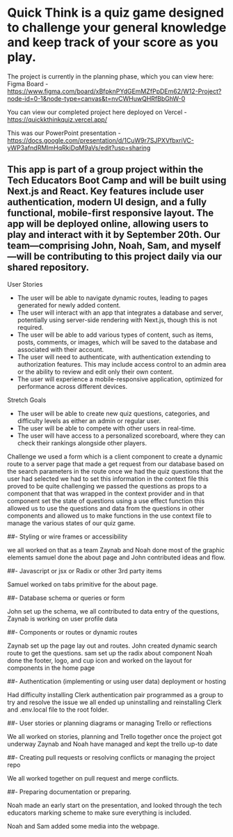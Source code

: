 # Quick Think is a quiz game designed to challenge your general knowledge and keep track of your score as you play.

The project is currently in the planning phase, which you can view here: Figma Board - https://www.figma.com/board/xBfpknPYdGEmMZfPpDEm62/W12-Project?node-id=0-1&node-type=canvas&t=nvCWHuwQHRfBbGhW-0

You can view our completed project here deployed on Vercel - https://quickkthinkquiz.vercel.app/

This was our PowerPoint presentation - https://docs.google.com/presentation/d/1CuW9r7SJPXVfbxriVC-yWP3afndRMImHqRkiDqM9aVs/edit?usp=sharing

## This app is part of a group project within the Tech Educators Boot Camp and will be built using Next.js and React. Key features include user authentication, modern UI design, and a fully functional, mobile-first responsive layout. The app will be deployed online, allowing users to play and interact with it by September 20th. Our team—comprising John, Noah, Sam, and myself—will be contributing to this project daily via our shared repository.

User Stories

- The user will be able to navigate dynamic routes, leading to pages generated for newly added content.
- The user will interact with an app that integrates a database and server, potentially using server-side rendering with Next.js, though this is not required.
- The user will be able to add various types of content, such as items, posts, comments, or images, which will be saved to the database and associated with their account.
- The user will need to authenticate, with authentication extending to authorization features. This may include access control to an admin area or the ability to review and edit only their own content.
- The user will experience a mobile-responsive application, optimized for performance across different devices.

Stretch Goals

- The user will be able to create new quiz questions, categories, and difficulty levels as either an admin or regular user.
- The user will be able to compete with other users in real-time.
- The user will have access to a personalized scoreboard, where they can check their rankings alongside other players.

Challenge we used a form which is a client component to create a dynamic route to a server page that made a get request from our database based on the search parameters in the route once we had the quiz questions that the user had selected we had to set this information in the context file this proved to be quite challenging we passed the questions as props to a component that that was wrapped in the context provider and in that component set the state of questions using a use effect function this allowed us to use the questions and data from the questions in other components and allowed us to make functions in the use context file to manage the various states of our quiz game.

##- Styling or wire frames or accessibility

we all worked on that as a team Zaynab and Noah done most of the graphic elements samuel done the about page and John contributed ideas and flow.

##- Javascript or jsx or Radix or other 3rd party items

Samuel worked on tabs primitive for the about page.

##- Database schema or queries or form

John set up the schema, we all contributed to data entry of the questions, Zaynab is working on user profile data

##- Components or routes or dynamic routes

Zaynab set up the page lay out and routes. John created dynamic search route to get the questions. sam set up the radix about component Noah done the footer, logo, and cup icon and worked on the layout for components in the home page

##- Authentication (implementing or using user data) deployment or hosting

Had difficulty installing Clerk authentication pair programmed as a group to try and resolve the issue we all ended up uninstalling and reinstalling Clerk and .env.local file to the root folder.

##- User stories or planning diagrams or managing Trello or reflections

We all worked on stories, planning and Trello together once the project got underway Zaynab and Noah have managed and kept the trello up-to date

##- Creating pull requests or resolving conflicts or managing the project repo

We all worked together on pull request and merge conflicts.

##- Preparing documentation or preparing.

Noah made an early start on the presentation, and looked through the tech educators marking scheme to make sure everything is included.

Noah and Sam added some media into the webpage.

